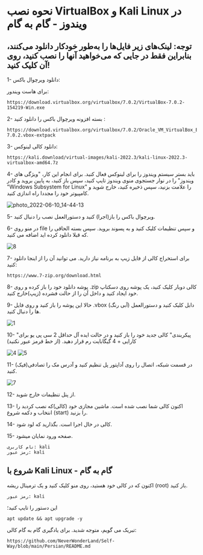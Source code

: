 # نحوه نصب VirtualBox و Kali Linux در ویندوز - گام به گام

## توجه: لینک‌های زیر فایل‌ها را به‌طور خودکار دانلود می‌کنند، بنابراین فقط در جایی که می‌خواهید آنها را نصب کنید، روی آن کلیک کنید!

1- دانلود ویرچوال باکس:

برای هاست ویندور:
```
https://download.virtualbox.org/virtualbox/7.0.2/VirtualBox-7.0.2-154219-Win.exe
```

2- بسته افزونه ویرچوال باکس را دانلود کنید :
```
https://download.virtualbox.org/virtualbox/7.0.2/Oracle_VM_VirtualBox_Extension_Pack-7.0.2.vbox-extpack
```
3- دانلود کالی لینوکس:
```
https://kali.download/virtual-images/kali-2022.3/kali-linux-2022.3-virtualbox-amd64.7z
```
4- باید بستر سیستم ویندوز را برای لینوکس فعال کنید. برای انجام این کار، "ویژگی های ویندوز" را در نوار جستجوی منوی ویندوز تایپ کنید، سپس باز کنید، به پایین بروید و کادر "Windows Subsystem for Linux" را علامت بزنید، سپس ذخیره کنید، خارج شوید و کامپیوتر خود را مجددا راه اندازی کنید.

![photo_2022-06-10_14-44-13](https://user-images.githubusercontent.com/64184513/175776446-b373d0e5-4672-471f-a78a-93e0f2891313.jpg)

5- ویرچوال باکس را باز(اجرا) کنید و دستورالعمل نصب را دنبال کنید.

6- در منو روی file و سپس تنظیمات کلیک کنید و به پسوند بروید. سپس بسته الحاقی را که قبلا دانلود کرده اید اضافه می کنید.

![8](https://user-images.githubusercontent.com/64184513/175776890-4f44fdbd-97ec-4bf9-bcf1-8db3aafa4459.jpg)


7- برای استخراج کالی از فایل زیپ به برنامه نیاز دارید.
می توانید آن را از اینجا دانلود کنید:
```
https://www.7-zip.org/download.html
```
8- پوشه دانلود خود را باز کرده و روی .zip کالی دوبار کلیک کنید، یک پوشه روی دسکتاپ خود ایجاد کنید و داخل آن را از حالت فشرده (زیپ)خارج کنید.

9- حالا این پوشه را باز کنید و روی فایل .vbox (آبی رنگ) دابل کلیک کنید و دستورالعمل ها را دنبال کنید.

![1](https://user-images.githubusercontent.com/64184513/196248353-103d6d04-bc9a-4e6d-96df-6a1fe4fb753c.png)

10- "پیکربندی" کالی جدید خود را باز کنید و در حالت ایده آل حداقل 2 سی پی یو برای کارایی + 4 گیگابایت رم قرار دهید. (از خط قرمز عبور نکنید)

![4](https://user-images.githubusercontent.com/64184513/175776404-1eb16270-54d3-4d42-9741-2d2bbb0ce29b.jpg)
![5](https://user-images.githubusercontent.com/64184513/175776405-1227974e-c82f-4272-9b58-8163c14687e0.jpg)

11- در قسمت شبکه، اتصال را روی آداپتور پل تنظیم کنید و آدرس مک را تصادفی(فیک) کنید.

![7](https://user-images.githubusercontent.com/64184513/175776409-de0300c0-4908-4e94-ac28-6ac0e980f2b0.jpg)

12- از پنل تنظیمات خارج شوید.

13- اکنون کالی شما نصب شده است. ماشین مجازی خود (کالی)که نصب کردید را انتخاب و دکمه شروع (start) را بزنید.

14- کالی در خال اجرا است. بگذارید که لود شود.

15- صفحه ورود نمایان میشود.
```
نام کاربری: kali
رمز عبور: kali
```

## شروع با Kali Linux - گام به گام

اکنون که در کالی خود هستید، روی منو کلیک کنید و یک ترمینال ریشه (root) باز کنید.
```
رمز عبور: kali
```
این دستور را تایپ کنید؛
```
apt update && apt upgrade -y
```

تبریک می گویم، متوجه شدید. برای یادگیری گام به گام کالی:
```
https://github.com/NeverWonderLand/Self-Way/blob/main/Persian/README.md
```
